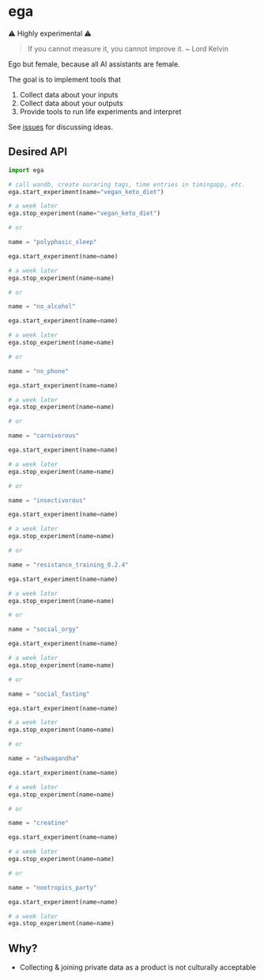 # ega

⚠️ Highly experimental ⚠️

>If you cannot measure it, you cannot improve it. ~ Lord Kelvin

Ego but female, because all AI assistants are female.

The goal is to implement tools that

1. Collect data about your inputs
2. Collect data about your outputs
3. Provide tools to run life experiments and interpret

See [issues](https://github.com/louis030195/ega/issues) for discussing ideas.

## Desired API

```py
import ega

# call wandb, create ouraring tags, time entries in timingapp, etc.
ega.start_experiment(name="vegan_keto_diet")

# a week later
ega.stop_experiment(name="vegan_keto_diet")

# or

name = "polyphasic_sleep"

ega.start_experiment(name=name)

# a week later
ega.stop_experiment(name=name)

# or

name = "no_alcohol"

ega.start_experiment(name=name)

# a week later
ega.stop_experiment(name=name)

# or

name = "no_phone"

ega.start_experiment(name=name)

# a week later
ega.stop_experiment(name=name)

# or

name = "carnivorous"

ega.start_experiment(name=name)

# a week later
ega.stop_experiment(name=name)

# or

name = "insectivorous"

ega.start_experiment(name=name)

# a week later
ega.stop_experiment(name=name)

# or

name = "resistance_training_0.2.4"

ega.start_experiment(name=name)

# a week later
ega.stop_experiment(name=name)

# or

name = "social_orgy"

ega.start_experiment(name=name)

# a week later
ega.stop_experiment(name=name)

# or

name = "social_fasting"

ega.start_experiment(name=name)

# a week later
ega.stop_experiment(name=name)

# or

name = "ashwagandha"

ega.start_experiment(name=name)

# a week later
ega.stop_experiment(name=name)

# or

name = "creatine"

ega.start_experiment(name=name)

# a week later
ega.stop_experiment(name=name)

# or

name = "nootropics_party"

ega.start_experiment(name=name)

# a week later
ega.stop_experiment(name=name)
```

## Why?

- Collecting & joining private data as a product is not culturally acceptable


